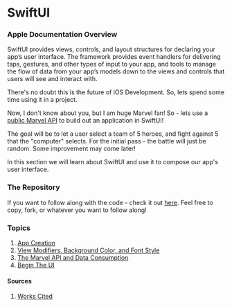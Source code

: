 # SwiftUI

### Apple Documentation Overview

SwiftUI provides views, controls, and layout structures for declaring your app’s user interface. The framework provides event handlers for delivering taps, gestures, and other types of input to your app, and tools to manage the flow of data from your app’s models down to the views and controls that users will see and interact with.

There's no doubt this is the future of iOS Development. So, lets spend some time using it in a project. 

Now, I don't know about you, but I am huge Marvel fan! So - lets use a [public Marvel API](https://developer.marvel.com) to build out an application in SwiftUI!

The goal will be to let a user select a team of 5 heroes, and fight against 5 that the "computer" selects. For the initial pass - the battle will just be random. Some improvement may come later!

In this section we will learn about SwiftUI and use it to compose our app's user interface.

### The Repository

If you want to follow along with the code - check it out [here](https://github.com/dfperry5/SwiftUI-Sample-Marvel). Feel free to copy, fork, or whatever you want to follow along! 


### Topics

1. [App Creation](AppCreation/index.md)
2. [View Modifiers, Background Color, and Font Style](BackgroundColor-FontStyle-View-Modifiers/index.md)
3. [The Marvel API and Data Consumption](MarvelAPI/index.md)
4. [Begin The UI](BeginTheUI/index.md)

#### Sources
1. [Works Cited](sources.md)